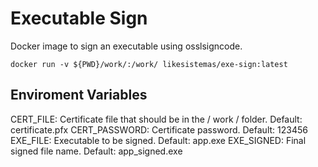 # Executable Sign

Docker image to sign an executable using osslsigncode.

```docker
docker run -v ${PWD}/work/:/work/ likesistemas/exe-sign:latest
```

## Enviroment Variables

CERT_FILE: Certificate file that should be in the / work / folder. Default: certificate.pfx
CERT_PASSWORD: Certificate password. Default: 123456
EXE_FILE: Executable to be signed. Default: app.exe
EXE_SIGNED: Final signed file name. Default: app_signed.exe